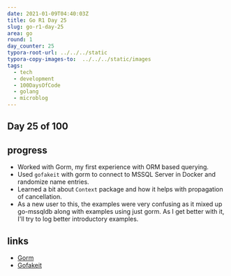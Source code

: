 ```yaml
---
date: 2021-01-09T04:40:03Z
title: Go R1 Day 25
slug: go-r1-day-25
area: go
round: 1
day_counter: 25
typora-root-url: ../../../static
typora-copy-images-to:  ../../../static/images
tags:
  - tech
  - development
  - 100DaysOfCode
  - golang
  - microblog
---
```


## Day 25 of 100

## progress

- Worked with Gorm, my first experience with ORM based querying.
- Used `gofakeit` with gorm to connect to MSSQL Server in Docker and randomize name entries.
- Learned a bit about `Context` package and how it helps with propagation of cancellation.
- As a new user to this, the examples were very confusing as it mixed up go-mssqldb along with examples using just gorm.
As I get better with it, I'll try to log better introductory examples.

## links

- [Gorm](https://gorm.io)
- [Gofakeit](https://github.com/brianvoe/gofakeit)
